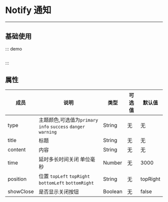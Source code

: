 <style>
.white-text {
  color: #FFF;
}
</style>
# Notify 通知
----
## 基础使用
<div class="demo-block">
    <template>
        <button class="button marginBottom10" @click="demo">默认</button>
        <button class="button is-primary marginBottom10" @click="demo1">优先</button>
        <button class="button is-success marginBottom10" @click="demo2">成功</button>
        <button class="button is-warning marginBottom10" @click="demo3">警告</button>
        <button class="button is-danger marginBottom10" @click="demo4">危险</button>
        <button class="button is-info marginBottom10" @click="demo5">信息</button>
        <br/><br/>
        <button class="button is-primary marginBottom10" @click="wait10s">10s关闭</button>
        <button class="button is-primary marginBottom10" @click="demo2">自定义icon</button>
        <button class="button is-primary marginBottom10" @click="position">自定义位置</button>
        <button class="button is-primary marginBottom10" @click="hideClose">隐藏关闭按钮</button>
    </template>
    <script>
        export default {
            methods: {
            hideClose () {
                this.$KNotify({
                    title: '标题',
                    message: '这是一条短信~',
                    position: 'topLeft',
                    closed: true
                })
            },
            position () {
                this.$KNotify({
                    title: '标题',
                    message: '这是一条短信~',
                    position: 'topLeft'
                })
            },
            wait10s () {
                this.$KNotify({
                    title: '标题',
                    message: '这是一条短信~',
                    time: 10000
                })
            },
            demo () {
                this.$KNotify({
                    title: '标题',
                    message: '这是一条短信~',
                    time: 0
                })
            },
            demo1 () {
                this.$KNotify({
                    title: '标题',
                    message: '这是一条短信~',
                    type: 'primary'
                })
            },
            demo2 () {
                this.$KNotify({
                    title: '标题',
                    message: '这是一条短信~',
                    type: 'success'
                })
            },
            demo3 () {
                this.$KNotify({
                    title: '标题',
                    message: '这是一条短信~',
                    type: 'warning'
                })
            },
            demo4 () {
                this.$KNotify({
                    title: '标题',
                    message: '这是一条短信~',
                    type: 'danger'
                })
            },
            demo5 () {
                this.$KNotify({
                    title: '标题',
                    message: '这是一条短信~',
                    type: 'info'
                })
            }
  }
        }
    </script>
</div>

::: demo
```html

```
:::

## 属性
| 成员      | 说明                                 | 类型      | 可选值       | 默认值   |
|---------- |------------------------------------ |---------- |------------- |-------- |
|type      |主题颜色,可选值为```primary``` ```info``` ```success``` ```danger``` ```warning``` |	String   |	无 |	无       |
|title	      | 标题                                |	String    | 无|	无 |
|content      |内容 |	String   |	无           |	无       |
|time	      | 延时多长时间关闭 单位毫秒                               |	Number    | 无|	3000 |
|position      |位置 ```topLeft``` ```topRight``` ```bottomLeft``` ```bottomRight```|	String   |	无           |	topRight       |
|showClose	      | 是否显示关闭按钮                                |	Boolean    | 无|	false |